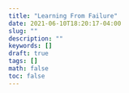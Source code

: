 ```yaml
---
title: "Learning From Failure"
date: 2021-06-10T18:20:17-04:00
slug: ""
description: ""
keywords: []
draft: true
tags: []
math: false
toc: false
---
```

